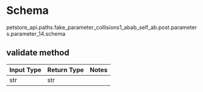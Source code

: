 # Schema
petstore_api.paths.fake_parameter_collisions1_abab_self_ab.post.parameters.parameter_14.schema

## validate method
Input Type | Return Type | Notes
------------ | ------------- | -------------
str | str |
